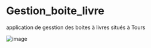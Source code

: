 # Gestion_boite_livre
application de gesstion des boites à livres situés à Tours

![image](https://github.com/user-attachments/assets/b131e44d-208b-4f50-b97e-3c0ac78475f3)

